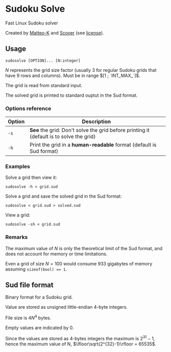 # Sudoku Solve

Fast Linux Sudoku solver

Created by [Matteo-K](https://github.com/Matteo-K) and [Scover](https://github.com/5cover) (see [license](LICENSE)).

## Usage

`sudosolve [OPTION]... [N:integer]`

$N$ represents the grid size factor (usually 3 for regular Sudoku grids that have 9 rows and columns). Must be in range $[1 ; `INT_MAX_`]$.

The grid is read from standard input.

The solved grid is printed to standard ouptut in the Sud format.

### Options reference

Option|Description
-|-
`-s`|**See** the grid: Don't solve the grid before printing it (default is to solve the grid)
`-h`|Print the grid in a **human-readable** format (default is Sud format)

### Examples

Solve a grid then view it:

`sudosolve -h < grid.sud`

Solve a grid and save the solved grid in the Sud format:

`sudosolve < grid.sud > solved.sud`

View a grid:

`sudosolve -sh < grid.sud`

### Remarks

The maximum value of $N$ is only the theoretical limit of the Sud format, and does not account for memory or time limitations.

Even a grid of size $N=100$ would consume 933 gigabytes of memory assuming `sizeof(bool) == 1`.

## Sud file format

Binary format for a Sudoku grid.

Value are stored as unsigned little-endian 4-byte integers.

File size is $4N^4$ bytes.

Empty values are indicated by 0.

Since the values are stored as 4-bytes integers the maximum is $2^{31}-1$, hence the maximum value of N, $\lfloor\sqrt{2^{32}-1}\rfloor = 65535$.
